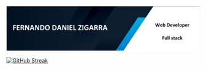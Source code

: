 ![Fernando GitHub Banner](./assets/banner.png)

[![GitHub Streak](http://github-readme-streak-stats.herokuapp.com?user=FernandoDanielZigarra&theme=vue-dark)](https://git.io/streak-stats)